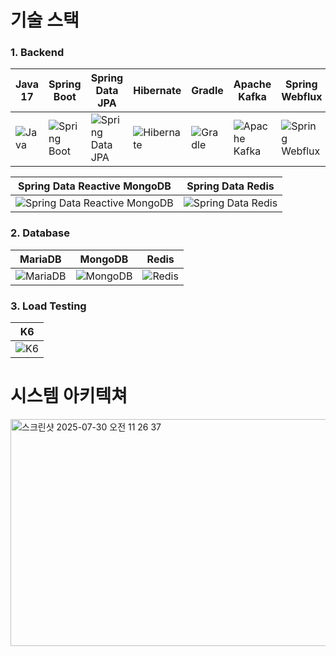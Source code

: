 # 기술 스택 <a id="기술-스택">

### 1. Backend <a id="1-backend"></a>

| Java 17 | Spring Boot | Spring Data JPA | Hibernate | Gradle | Apache Kafka | Spring Webflux |
| - | - | - | - | - | - | - |
| ![Java](https://img.shields.io/badge/Java-17-007396.svg?&logo=java&color=red) | ![Spring Boot](https://img.shields.io/badge/Spring_Boot-3-6DB33F.svg?&logo=spring-boot&color=lightgreen) | ![Spring Data JPA](https://img.shields.io/badge/Spring_Data_JPA-6DB33F.svg?&logo=spring&logoColor=white) | ![Hibernate](https://img.shields.io/badge/Hibernate-59666C.svg?&logo=hibernate&logoColor=white) |![Gradle](https://img.shields.io/badge/Gradle-02303A.svg?&logo=gradle) | ![Apache Kafka](https://img.shields.io/badge/Apache_Kafka-231F20.svg?&logo=apachekafka&logoColor=white) | ![Spring Webflux](https://img.shields.io/badge/Spring_Webflux-6DB33F.svg?&logo=spring&logoColor=white) |

| Spring Data Reactive MongoDB | Spring Data Redis |
| - | - |
| ![Spring Data Reactive MongoDB](https://img.shields.io/badge/Spring_Data_Reactive_MongoDB-47A248.svg) | ![Spring Data Redis](https://img.shields.io/badge/Spring_Data_Redis-FF4438.svg) |

### 2. Database <a id="2-database"></a>

| MariaDB | MongoDB | Redis |
| - | - | - |
| ![MariaDB](https://img.shields.io/badge/MariaDB-003545.svg?&logo=mariadb&logoColor=white) | ![MongoDB](https://img.shields.io/badge/MongoDB-47A248.svg?&logo=mongodb&logoColor=white) | ![Redis](https://img.shields.io/badge/Redis-FF4438.svg?&logo=redis&logoColor=white) |

### 3. Load Testing <a id="3-load-testing"></a>

| K6 |
| - |
| ![K6](https://img.shields.io/badge/K6-7D64FF.svg?&logo=k6&logoColor=white) |

# 시스템 아키텍쳐 <a id="시스템-아키텍쳐"> 

<img width="1051" height="363" alt="스크린샷 2025-07-30 오전 11 26 37" src="https://github.com/user-attachments/assets/0cd31532-fdfa-40b0-beff-9a3b06589048" />
